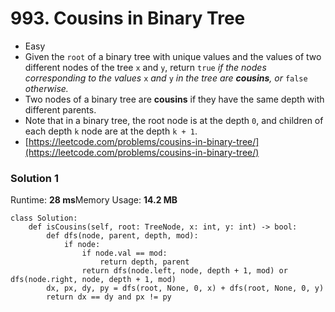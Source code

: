 # 993. Cousins in Binary Tree

* Easy
* Given the `root` of a binary tree with unique values and the values of two different nodes of the tree `x` and `y`, return `true` _if the nodes corresponding to the values_ `x` _and_ `y` _in the tree are **cousins**, or_ `false` _otherwise._
* Two nodes of a binary tree are **cousins** if they have the same depth with different parents.
* Note that in a binary tree, the root node is at the depth `0`, and children of each depth `k` node are at the depth `k + 1`.
* [https://leetcode.com/problems/cousins-in-binary-tree/](https://leetcode.com/problems/cousins-in-binary-tree/)

### Solution 1

Runtime: **28 ms**Memory Usage: **14.2 MB**

```
class Solution:
    def isCousins(self, root: TreeNode, x: int, y: int) -> bool:
        def dfs(node, parent, depth, mod):
            if node:
                if node.val == mod:
                    return depth, parent
                return dfs(node.left, node, depth + 1, mod) or dfs(node.right, node, depth + 1, mod)
        dx, px, dy, py = dfs(root, None, 0, x) + dfs(root, None, 0, y)
        return dx == dy and px != py
```
